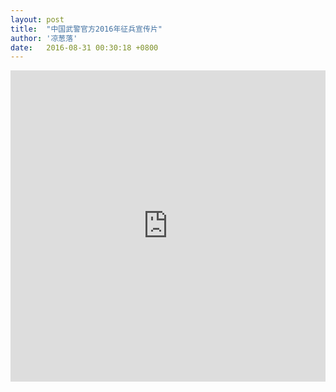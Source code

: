 ```yaml
---
layout: post
title:  "中国武警官方2016年征兵宣传片"
author: '凉葱落'
date:   2016-08-31 00:30:18 +0800
---
```


<iframe frameborder="0" width="100%" height="498" src="http://v.qq.com/iframe/player.html?vid=s0324bot99j&tiny=0&auto=0" allowfullscreen></iframe>

